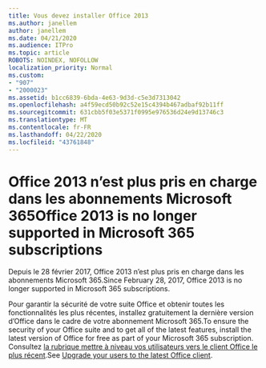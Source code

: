 ```yaml
---
title: Vous devez installer Office 2013
ms.author: janellem
author: janellem
ms.date: 04/21/2020
ms.audience: ITPro
ms.topic: article
ROBOTS: NOINDEX, NOFOLLOW
localization_priority: Normal
ms.custom:
- "907"
- "2000023"
ms.assetid: b1cc6839-6bda-4e63-9d3d-c5e3d7313042
ms.openlocfilehash: a4f59ecd50b92c52e15c4394b467adbaf92b11ff
ms.sourcegitcommit: 631cbb5f03e5371f0995e976536d24e9d13746c3
ms.translationtype: MT
ms.contentlocale: fr-FR
ms.lasthandoff: 04/22/2020
ms.locfileid: "43761848"
---
```

# <a name="office-2013-is-no-longer-supported-in-microsoft-365-subscriptions"></a><span data-ttu-id="179f7-102">Office 2013 n’est plus pris en charge dans les abonnements Microsoft 365</span><span class="sxs-lookup"><span data-stu-id="179f7-102">Office 2013 is no longer supported in Microsoft 365 subscriptions</span></span>

<span data-ttu-id="179f7-103">Depuis le 28 février 2017, Office 2013 n’est plus pris en charge dans les abonnements Microsoft 365.</span><span class="sxs-lookup"><span data-stu-id="179f7-103">Since February 28, 2017, Office 2013 is no longer supported in Microsoft 365 subscriptions.</span></span>
  
<span data-ttu-id="179f7-104">Pour garantir la sécurité de votre suite Office et obtenir toutes les fonctionnalités les plus récentes, installez gratuitement la dernière version d’Office dans le cadre de votre abonnement Microsoft 365.</span><span class="sxs-lookup"><span data-stu-id="179f7-104">To ensure the security of your Office suite and to get all of the latest features, install the latest version of Office for free as part of your Microsoft 365 subscription.</span></span> <span data-ttu-id="179f7-105">Consultez [la rubrique mettre à niveau vos utilisateurs vers le client Office le plus récent](https://docs.microsoft.com/office365/admin/setup/upgrade-users-to-latest-office-client).</span><span class="sxs-lookup"><span data-stu-id="179f7-105">See [Upgrade your users to the latest Office client](https://docs.microsoft.com/office365/admin/setup/upgrade-users-to-latest-office-client).</span></span>
  